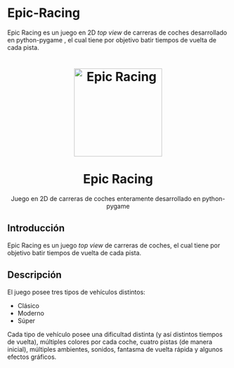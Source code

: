# Epic-Racing
Epic Racing es un juego en 2D _top view_ de carreras de coches desarrollado en python-pygame , el cual tiene por objetivo batir tiempos de vuelta de cada pista.

<h1 align="center">
  <img alt="Epic Racing" src="https://github.com/GML1591/Epic-Racing/blob/master/appicon.ico" width="200px" height="200px" />
  <br /><br />
  Epic Racing</h1>
  
  
  <p align="center">Juego en 2D de carreras de coches enteramente desarrollado en python-pygame</p>

## Introducción

Epic Racing es un juego _top view_ de carreras de coches, el cual tiene por objetivo batir tiempos de vuelta de cada pista.

## Descripción

El juego posee tres tipos de vehículos distintos:

- Clásico
- Moderno
- Súper

Cada tipo de vehículo posee una dificultad distinta (y así distintos tiempos de vuelta), múltiples colores por cada coche, cuatro pistas (de manera inicial), múltiples ambientes, sonidos, fantasma de vuelta rápida y algunos efectos gráficos.


